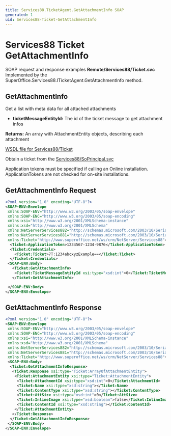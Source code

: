 ```yaml
---
title: Services88.TicketAgent.GetAttachmentInfo SOAP
generated: 1
uid: Services88-Ticket-GetAttachmentInfo
---
```


# Services88 Ticket GetAttachmentInfo

SOAP request and response examples **Remote/Services88/Ticket.svc**
Implemented by the <see cref="M:SuperOffice.Services88.ITicketAgent.GetAttachmentInfo">SuperOffice.Services88.ITicketAgent.GetAttachmentInfo</see> method.

## GetAttachmentInfo

Get a list with meta data for all attached attachments

* **ticketMessageEntityId:** The id of the ticket message to get attachment infos

**Returns:** An array with AttachmentEntity objects, describing each attachment


[WSDL file for Services88/Ticket](../Services88-Ticket.md)

Obtain a ticket from the [Services88/SoPrincipal.svc](../SoPrincipal/index.md)

Application tokens must be specified if calling an Online installation. ApplicationTokens are not checked for on-site installations.

## GetAttachmentInfo Request

```xml
<?xml version="1.0" encoding="UTF-8"?>
<SOAP-ENV:Envelope
 xmlns:SOAP-ENV="http://www.w3.org/2003/05/soap-envelope"
 xmlns:SOAP-ENC="http://www.w3.org/2003/05/soap-encoding"
 xmlns:xsi="http://www.w3.org/2001/XMLSchema-instance"
 xmlns:xsd="http://www.w3.org/2001/XMLSchema"
 xmlns:NetServerServices882="http://schemas.microsoft.com/2003/10/Serialization/Arrays"
 xmlns:NetServerServices881="http://schemas.microsoft.com/2003/10/Serialization/"
 xmlns:Ticket="http://www.superoffice.net/ws/crm/NetServer/Services88">
  <Ticket:ApplicationToken>1234567-1234-9876</Ticket:ApplicationToken>
  <Ticket:Credentials>
    <Ticket:Ticket>7T:1234abcxyzExample==</Ticket:Ticket>
  </Ticket:Credentials>
 <SOAP-ENV:Body>
   <Ticket:GetAttachmentInfo>
    <Ticket:TicketMessageEntityId xsi:type="xsd:int">0</Ticket:TicketMessageEntityId>
   </Ticket:GetAttachmentInfo>

 </SOAP-ENV:Body>
</SOAP-ENV:Envelope>

```


## GetAttachmentInfo Response

```xml
<?xml version="1.0" encoding="UTF-8"?>
<SOAP-ENV:Envelope
 xmlns:SOAP-ENV="http://www.w3.org/2003/05/soap-envelope"
 xmlns:SOAP-ENC="http://www.w3.org/2003/05/soap-encoding"
 xmlns:xsi="http://www.w3.org/2001/XMLSchema-instance"
 xmlns:xsd="http://www.w3.org/2001/XMLSchema"
 xmlns:NetServerServices882="http://schemas.microsoft.com/2003/10/Serialization/Arrays"
 xmlns:NetServerServices881="http://schemas.microsoft.com/2003/10/Serialization/"
 xmlns:Ticket="http://www.superoffice.net/ws/crm/NetServer/Services88">
 <SOAP-ENV:Body>
  <Ticket:GetAttachmentInfoResponse>
   <Ticket:Response xsi:type="Ticket:ArrayOfAttachmentEntity">
    <Ticket:AttachmentEntity xsi:type="Ticket:AttachmentEntity">
     <Ticket:AttachmentId xsi:type="xsd:int">0</Ticket:AttachmentId>
     <Ticket:Name xsi:type="xsd:string"></Ticket:Name>
     <Ticket:ContentType xsi:type="xsd:string"></Ticket:ContentType>
     <Ticket:AttSize xsi:type="xsd:int">0</Ticket:AttSize>
     <Ticket:InlineImage xsi:type="xsd:boolean">false</Ticket:InlineImage>
     <Ticket:ContentId xsi:type="xsd:string"></Ticket:ContentId>
    </Ticket:AttachmentEntity>
   </Ticket:Response>
  </Ticket:GetAttachmentInfoResponse>
 </SOAP-ENV:Body>
</SOAP-ENV:Envelope>

```


